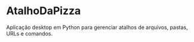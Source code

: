 # AtalhoDaPizza
Aplicação desktop em Python para gerenciar atalhos de arquivos, pastas, URLs e comandos.
